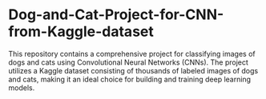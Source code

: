 # Dog-and-Cat-Project-for-CNN-from-Kaggle-dataset
This repository contains a comprehensive project for classifying images of dogs and cats using Convolutional Neural Networks (CNNs). The project utilizes a Kaggle dataset consisting of thousands of labeled images of dogs and cats, making it an ideal choice for building and training deep learning models.
